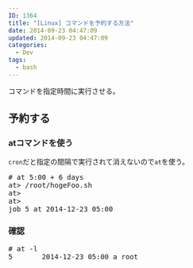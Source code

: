 ```yaml
---
ID: 1364
title: "[Linux] コマンドを予約する方法"
date: 2014-09-23 04:47:09
updated: 2014-09-23 04:47:09
categories:
  - Dev
tags:
  - bash
---
```


コマンドを指定時間に実行させる。

<!--more-->
<h2>予約する</h2>
<h3>atコマンドを使う</h3>
<code>cron</code>だと指定の間隔で実行されて消えないので<code>at</code>を使う。
<pre class="prettyprint"># at 5:00 + 6 days
at> /root/hogeFoo.sh
at>
at> <EOT>
job 5 at 2014-12-23 05:00</pre>

<h3>確認</h3>
<pre class="prettyprint"># at -l
5       2014-12-23 05:00 a root</pre>
